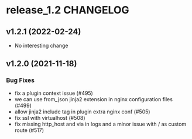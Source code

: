# release_1.2 CHANGELOG

## v1.2.1 (2022-02-24)

- No interesting change

## v1.2.0 (2021-11-18)

### Bug Fixes

- fix a plugin context issue (#495)
- we can use from_json jinja2 extension in nginx configuration files (#499)
- allow jinja2 include tag in plugin extra nginx conf (#505)
- fix ssl with virtualhost (#508)
- fix missing http_host and via in logs and a minor issue with / as custom route (#517)


